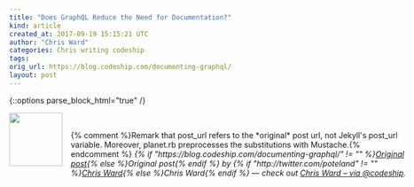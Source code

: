 ```yaml
---
title: "Does GraphQL Reduce the Need for Documentation?"
kind: article
created_at: 2017-09-19 15:15:21 UTC
author: "Chris Ward"
categories: Chris writing codeship
tags: 
orig_url: https://blog.codeship.com/documenting-graphql/
layout: post
---
```


{::options parse_block_html="true" /}
<div class="author">
   <img src="https://www.rss-specifications.com/rss-spec-rss.gif" style="width: 96px; height: 96;">
   <span style="position: absolute; padding: 32px 15px;">{% comment %}Remark that post_url refers to the *original* post url, not Jekyll's post_url variable. Moreover, planet.rb preprocesses the substitutions with Mustache.{% endcomment %}
      <i>{% if "https://blog.codeship.com/documenting-graphql/" != "" %}<a href="https://blog.codeship.com/documenting-graphql/">Original post</a>{% else %}Original post{% endif %} by {% if "http://twitter.com/poteland" != "" %}<a href="http://twitter.com/poteland">Chris Ward</a>{% else %}Chris Ward{% endif %} &mdash; check out <a href="https://blog.codeship.com">Chris Ward – via @codeship</a>.</i>
  </span>
</div>
